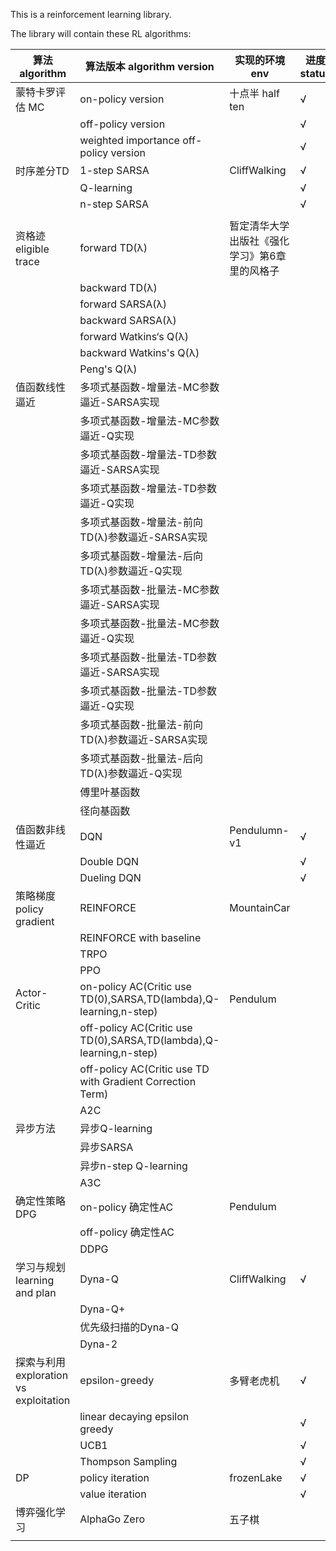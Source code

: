 This is a reinforcement learning library.

The library will contain these RL algorithms:

| 算法algorithm    | 算法版本 algorithm version                                   | 实现的环境 env                                | 进度 status | 位置position |
| ---------------- | ------------------------------------------------------------ | --------------------------------------------- | ---- | ---------------- |
| 蒙特卡罗评估 MC  | on-policy version                                            | 十点半 half ten                               | √ | /utils/MC_method |
|                  | off-policy version                                           |                                               | √ | /utils/MC_method |
|                  | weighted importance off-policy version         |                                               | √ | /utils/MC_method |
| 时序差分TD       | 1-step SARSA                                                | CliffWalking | √ | /utils/TD_method |
|                  | Q-learning                                                   |                                               | √ | /utils/TD_method |
|                  | n-step SARSA                                                 |                                               | √ | /utils/TD_method |
|                  |                                             |                                               |      |  |
| 资格迹 eligible trace         |forward TD(λ)                                                | 暂定清华大学出版社《强化学习》第6章里的风格子 |      |  |
|                  | backward TD(λ)                                           |                                               |      |  |
|                  | forward SARSA(λ)                                         |                                               |      |  |
|                  | backward SARSA(λ)                                        |                                               |      |  |
|                  | forward Watkins‘s Q(λ)                                   |                                               |      |  |
|                  | backward Watkins's Q(λ)                                  |                                               |      |  |
|                  | Peng's Q(λ)                                                  |                                               |      |  |
| 值函数线性逼近   | 多项式基函数-增量法-MC参数逼近-SARSA实现                     |                                               |      |  |
|                  | 多项式基函数-增量法-MC参数逼近-Q实现                         |                                               |      |  |
|                  | 多项式基函数-增量法-TD参数逼近-SARSA实现                     |                                               |      |  |
|                  | 多项式基函数-增量法-TD参数逼近-Q实现                         |                                               |      |  |
|                  | 多项式基函数-增量法-前向TD(λ)参数逼近-SARSA实现              |                                               |      |  |
|                  | 多项式基函数-增量法-后向TD(λ)参数逼近-Q实现                  |                                               |      |  |
|                  | 多项式基函数-批量法-MC参数逼近-SARSA实现                     |                                               |      |  |
|                  | 多项式基函数-批量法-MC参数逼近-Q实现                         |                                               |      |  |
|                  | 多项式基函数-批量法-TD参数逼近-SARSA实现                     |                                               |      |  |
|                  | 多项式基函数-批量法-TD参数逼近-Q实现                         |                                               |      |  |
|                  | 多项式基函数-批量法-前向TD(λ)参数逼近-SARSA实现              |                                               |      |  |
|                  | 多项式基函数-批量法-后向TD(λ)参数逼近-Q实现                  |                                               |      |  |
|                  | 傅里叶基函数                                                 |                                               |      |  |
|                  | 径向基函数                                                   |                                               |      |  |
| 值函数非线性逼近 | DQN                                                          | Pendulumn-v1               | √ | /Solver/DQNSolver |
|                  | Double DQN                                                   |                                               | √ | /Solver/DQNSolver |
|                  | Dueling DQN                                                  |                                               | √ | /Solver/DQNSolver |
| 策略梯度policy gradient | REINFORCE                                                    | MountainCar                                   |      |  |
|                  | REINFORCE with baseline                                      |                                               |      |  |
|                  | TRPO                                                         |                                               |      |  |
|                  | PPO                                                          |                                               |      |  |
| Actor-Critic     | on-policy AC(Critic use TD(0),SARSA,TD(lambda),Q-learning,n-step) | Pendulum                                      |      |  |
|                  | off-policy AC(Critic use TD(0),SARSA,TD(lambda),Q-learning,n-step) |                                               |      |  |
|                  | off-policy AC(Critic use TD with Gradient Correction Term)   |                                               |      |  |
|                  | A2C                                                          |                                               |      |  |
| 异步方法         | 异步Q-learning                                               |                                               |      |  |
|                  | 异步SARSA                                                    |                                               |      |  |
|                  | 异步n-step Q-learning                                        |                                               |      |  |
|                  | A3C                                                          |                                               |      |  |
| 确定性策略DPG    | on-policy 确定性AC                                           | Pendulum                                      |      |  |
|                  | off-policy 确定性AC                                          |                                               |      |  |
|                  | DDPG                                                         |                                               |      |  |
| 学习与规划<br />learning and plan | Dyna-Q                                                       | CliffWalking                                  | √ | /utils/dynaQ |
|                  | Dyna-Q+                                                      |                                               |      |  |
|                  | 优先级扫描的Dyna-Q                                           |                                               |      |  |
|                  | Dyna-2                                                       |                                               |      |  |
| 探索与利用 <br />exploration vs exploitation | epsilon-greedy                                           | 多臂老虎机                                    | √ | utils/explore_discrete_action |
|                  | linear decaying epsilon greedy     |                                               | √           | utils/explore_discrete_action |
|                                              | UCB1                                                         |                                               | √ | utils/explore_discrete_action |
|                                              | Thompson Sampling                                            |                                               | √ | Solver/BanditSolver |
| DP                                           | policy iteration                                             | frozenLake                                    | √ | Solver/DPIteration |
|  | value iteration |  | √ | Solver/DPIteration |
| 博弈强化学习 | AlphaGo Zero | 五子棋 | |  |
|  |  |  | |  |






​			
​			
​			
​			
​			
​			
​			
